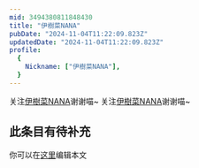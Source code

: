 ```yaml
---
mid: 3494380811848430
title: "伊樹菜NANA"
pubDate: "2024-11-04T11:22:09.823Z"
updatedDate: "2024-11-04T11:22:09.823Z"
profile:
  {
    Nickname: ["伊樹菜NANA"],
  }
---
```


关注[伊樹菜NANA](https://space.bilibili.com/3494380811848430)谢谢喵~ 关注[伊樹菜NANA](https://space.bilibili.com/3494380811848430)谢谢喵~

## 此条目有待补充
你可以在[这里](https://github.com/Yuhanawa/VTuber.ICU/edit/master/src/content/v/伊樹菜NANA/index.md)编辑本文
